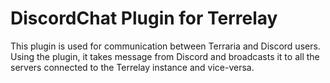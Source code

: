 # DiscordChat Plugin for Terrelay

This plugin is used for communication between Terraria and Discord users. Using the plugin, it takes message from Discord and broadcasts it to all the servers connected to the Terrelay instance and vice-versa. 
